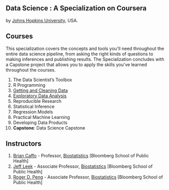 ## Data Science : A Specialization on Coursera
by [Johns Hopkins University](http://www.jhu.edu/), USA.

## Courses
This specialization covers the concepts and tools you'll need throughout the entire data science pipeline, from asking the right kinds of questions to making inferences and publishing results. The Specialization concludes with a Capstone project that allows you to apply the skills you've learned throughout the courses.

1. The Data Scientist’s Toolbox
2. R Programming
3. [Getting and Cleaning Data](https://github.com/iammachine/courses/tree/master/code/data-science/getting-and-cleaning-data)
4. [Exploratory Data Analysis](https://github.com/iammachine/courses/tree/master/code/data-science/exploratory-data-analysis)
5. Reproducible Research
6. Statistical Inference
7. Regression Models
8. Practical Machine Learning
9. Developing Data Products
10. **Capstone**: Data Science Capstone

## Instructors
1. [Brian Caffo](http://www.bcaffo.com/) - Professor, [Biostatistics](http://www.biostat.jhsph.edu/) [Bloomberg School of Public Health]
2. [Jeff Leek](http://www.biostat.jhsph.edu/~jleek/) - Associate Professor, [Biostatistics](http://www.biostat.jhsph.edu/) [Bloomberg School of Public Health]
3. [Roger D. Peng](http://www.biostat.jhsph.edu/~rpeng/) - Associate Professor, [Biostatistics](http://www.biostat.jhsph.edu/) [Bloomberg School of Public Health]
